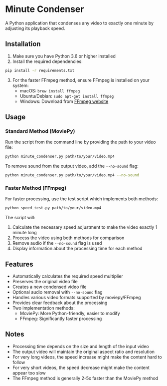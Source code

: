 # Minute Condenser

A Python application that condenses any video to exactly one minute by adjusting its playback speed.

## Installation

1. Make sure you have Python 3.6 or higher installed
2. Install the required dependencies:
```bash
pip install -r requirements.txt
```
3. For the faster FFmpeg method, ensure FFmpeg is installed on your system:
   - macOS: `brew install ffmpeg`
   - Ubuntu/Debian: `sudo apt-get install ffmpeg`
   - Windows: Download from [FFmpeg website](https://ffmpeg.org/download.html)

## Usage

### Standard Method (MoviePy)
Run the script from the command line by providing the path to your video file:

```bash
python minute_condenser.py path/to/your/video.mp4
```

To remove sound from the output video, add the `--no-sound` flag:

```bash
python minute_condenser.py path/to/your/video.mp4 --no-sound
```

### Faster Method (FFmpeg)
For faster processing, use the test script which implements both methods:

```bash
python speed_test.py path/to/your/video.mp4
```

The script will:
1. Calculate the necessary speed adjustment to make the video exactly 1 minute long
2. Process the video using both methods for comparison
3. Remove audio if the `--no-sound` flag is used
4. Display information about the processing time for each method

## Features

- Automatically calculates the required speed multiplier
- Preserves the original video file
- Creates a new condensed video file
- Optional audio removal with `--no-sound` flag
- Handles various video formats supported by moviepy/FFmpeg
- Provides clear feedback about the processing
- Two implementation methods:
  - MoviePy: More Python-friendly, easier to modify
  - FFmpeg: Significantly faster processing

## Notes

- Processing time depends on the size and length of the input video
- The output video will maintain the original aspect ratio and resolution
- For very long videos, the speed increase might make the content hard to follow
- For very short videos, the speed decrease might make the content appear too slow
- The FFmpeg method is generally 2-5x faster than the MoviePy method 